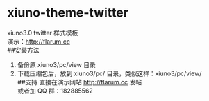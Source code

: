 # xiuno-theme-twitter
xiuno3.0 twitter 样式模板  
演示：http://flarum.cc  
##安装方法  
1. 备份原 xiuno3/pc/view 目录  
2. 下载压缩包后，放到 xiuno3/pc/ 目录，类似这样：xiuno3/pc/view/  
##支持
直接在演示网站 http://flarum.cc 发帖  
或者加 QQ 群：182885562